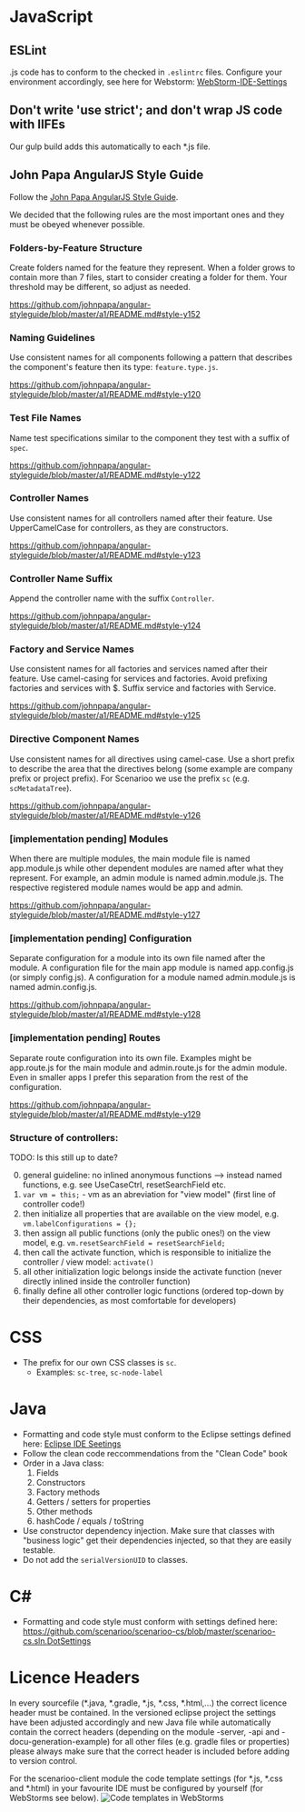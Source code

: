 # JavaScript

## ESLint

.js code has to conform to the checked in `.eslintrc` files. Configure your environment accordingly, see here for Webstorm: [WebStorm-IDE-Settings](WebStorm-IDE-Settings.md)

## Don't write 'use strict'; and don't wrap JS code with IIFEs

Our gulp build adds this automatically to each *.js file.

## John Papa AngularJS Style Guide

Follow the [John Papa AngularJS Style Guide](https://github.com/johnpapa/angular-styleguide).

We decided that the following rules are the most important ones and they must be obeyed whenever possible.

### Folders-by-Feature Structure

Create folders named for the feature they represent. When a folder grows to contain more than 7 files, start to consider creating a folder for them. Your threshold may be different, so adjust as needed.

https://github.com/johnpapa/angular-styleguide/blob/master/a1/README.md#style-y152

### Naming Guidelines

Use consistent names for all components following a pattern that describes the component's feature then its type: `feature.type.js`.

https://github.com/johnpapa/angular-styleguide/blob/master/a1/README.md#style-y120

### Test File Names

Name test specifications similar to the component they test with a suffix of `spec`.

https://github.com/johnpapa/angular-styleguide/blob/master/a1/README.md#style-y122

### Controller Names

Use consistent names for all controllers named after their feature. Use UpperCamelCase for controllers, as they are constructors.

https://github.com/johnpapa/angular-styleguide/blob/master/a1/README.md#style-y123

### Controller Name Suffix

Append the controller name with the suffix `Controller`.

https://github.com/johnpapa/angular-styleguide/blob/master/a1/README.md#style-y124

### Factory and Service Names

Use consistent names for all factories and services named after their feature. Use camel-casing for services and factories. Avoid prefixing factories and services with $. Suffix service and factories with Service.

https://github.com/johnpapa/angular-styleguide/blob/master/a1/README.md#style-y125

### Directive Component Names

Use consistent names for all directives using camel-case. Use a short prefix to describe the area that the directives belong (some example are company prefix or project prefix). For Scenarioo we use the prefix `sc` (e.g. `scMetadataTree`).

https://github.com/johnpapa/angular-styleguide/blob/master/a1/README.md#style-y126

### [implementation pending] Modules

When there are multiple modules, the main module file is named app.module.js while other dependent modules are named after what they represent. For example, an admin module is named admin.module.js. The respective registered module names would be app and admin.

https://github.com/johnpapa/angular-styleguide/blob/master/a1/README.md#style-y127

### [implementation pending] Configuration

Separate configuration for a module into its own file named after the module. A configuration file for the main app module is named app.config.js (or simply config.js). A configuration for a module named admin.module.js is named admin.config.js.

https://github.com/johnpapa/angular-styleguide/blob/master/a1/README.md#style-y128

### [implementation pending] Routes

Separate route configuration into its own file. Examples might be app.route.js for the main module and admin.route.js for the admin module. Even in smaller apps I prefer this separation from the rest of the configuration.

https://github.com/johnpapa/angular-styleguide/blob/master/a1/README.md#style-y129



### Structure of controllers:

TODO: Is this still up to date?

0. general guideline: no inlined anonymous functions --> instead named functions, e.g. see UseCaseCtrl, resetSearchField etc.
1. `var vm = this;` - vm as an abreviation for "view model" (first line of controller code!)
2. then initialize all properties that are available on the view model, e.g. `vm.labelConfigurations = {};`
3. then assign all public functions (only the public ones!) on the view model, e.g. `vm.resetSearchField = resetSearchField;`
4. then call the activate function, which is responsible to initialize the controller / view model: `activate()`
5. all other initialization logic belongs inside the activate function (never directly inlined inside the controller function)
6. finally define all other controller logic functions (ordered top-down by their dependencies, as most comfortable for developers)


# CSS
* The prefix for our own CSS classes is `sc`.
  * Examples: `sc-tree`, `sc-node-label`

# Java
* Formatting and code style must conform to the Eclipse settings defined here: [Eclipse IDE Seetings](Eclipse-IDE-Settings.md)
* Follow the clean code reccommendations from the "Clean Code" book
* Order in a Java class:
  1. Fields
  2. Constructors
  3. Factory methods
  4. Getters / setters for properties
  5. Other methods
  6. hashCode / equals / toString
* Use constructor dependency injection. Make sure that classes with "business logic" get their dependencies injected, so that they are easily testable.
* Do not add the `serialVersionUID` to classes.

# C&#35;
* Formatting and code style must conform with settings defined here:
https://github.com/scenarioo/scenarioo-cs/blob/master/scenarioo-cs.sln.DotSettings

# Licence Headers
In every sourcefile (*.java, *.gradle, *.js, *.css, *.html,...) the correct licence header must be contained. In the versioned eclipse project the settings have been adjusted accordingly and new Java file while automatically contain the correct headers (depending on the module -server, -api and -docu-generation-example) for all other files (e.g. gradle files or properties) please always make sure that the correct header is included before adding to version control.

For the scenarioo-client module the code template settings (for *.js, *.css and *.html) in your favourite IDE must be configured by yourself (for WebStorms see below).
![Code templates in WebStorms](https://raw.github.com/scenarioo/scenarioo/gh-pages/images/code_templates_in_webstorms.png)
